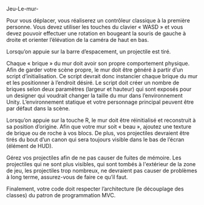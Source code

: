 Jeu-Le-mur-

Pour vous déplacer, vous réaliserez un contrôleur classique à la première personne. Vous devez
utiliser les touches du clavier « WASD » et vous devez pouvoir effectuer une rotation en bougeant la
souris de gauche à droite et orienter l’élévation de la caméra de haut en
bas.

Lorsqu’on appuie sur la barre d’espacement, un projectile est tiré.

Chaque « brique » du mur doit avoir son propre comportement physique.
Afin de garder votre scène propre, le mur doit être généré à partir d’un script d’initialisation. Ce
script devrait donc instancier chaque brique du mur et les positionner à l’endroit désiré. Le script doit
créer un nombre de briques selon deux paramètres (largeur et hauteur) qui sont exposés pour un
designer qui voudrait changer la taille du mur dans l’environnement Unity. L’environnement statique
et votre personnage principal peuvent être par défaut dans la scène.

Lorsqu’on appuie sur la touche R, le mur doit être réinitialisé et reconstruit à sa position d’origine.
Afin que votre mur soit « beau », ajoutez une texture de brique ou de roche à vos blocs. De plus, vos
projectiles devraient être tirés du bout d’un canon qui sera toujours visible dans le bas de l’écran
(élément de HUD).

Gérez vos projectiles afin de ne pas causer de fuites de mémoire. Les projectiles qui ne sont plus
visibles, qui sont tombés à l'extérieur de la zone de jeu, les projectiles trop nombreux, ne devraient
pas causer de problèmes à long terme, assurez-vous de faire ce qu’il faut.

Finalement, votre code doit respecter l’architecture (le découplage des classes) du patron de
programmation MVC.
